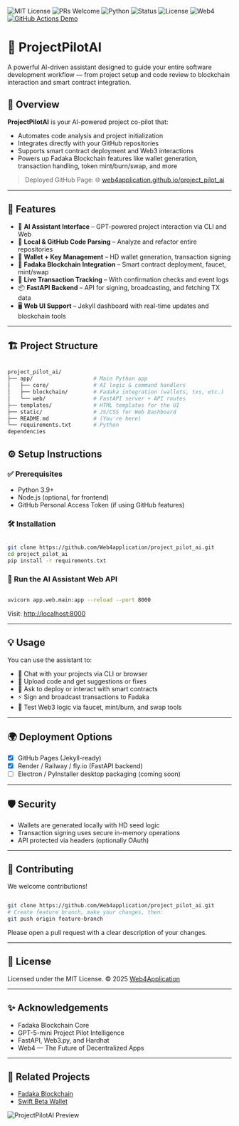 ![MIT License](https://img.shields.io/github/license/Web4application/project_pilot_ai)
![PRs Welcome](https://img.shields.io/badge/PRs-welcome-brightgreen.svg)
![Python](https://img.shields.io/badge/Language-Python-blue.svg)
![Status](https://img.shields.io/badge/Status-Active-success.svg)
![License](https://img.shields.io/badge/License-MIT-lightgrey.svg)
![Web4](https://img.shields.io/badge/Web4-Ready-00bfff.svg)
[![GitHub Actions Demo](https://github.com/Web4application/project_pilot_ai/actions/workflows/github-actions-demo.yml/badge.svg)](https://github.com/Web4application/project_pilot_ai/actions/workflows/github-actions-demo.yml)

# 🧠 ProjectPilotAI

A powerful AI-driven assistant designed to guide your entire software development workflow — from project setup and code review to blockchain interaction and smart contract integration.

## 🚀 Overview

**ProjectPilotAI** is your AI-powered project co-pilot that:
- Automates code analysis and project initialization
- Integrates directly with your GitHub repositories
- Supports smart contract deployment and Web3 interactions
- Powers up Fadaka Blockchain features like wallet generation, transaction handling, token mint/burn/swap, and more

> Deployed GitHub Page: 🌐 [web4application.github.io/project_pilot_ai](https://web4application.github.io/project_pilot_ai)

---

## 🧩 Features

- 🧠 **AI Assistant Interface** – GPT-powered project interaction via CLI and Web
- 💾 **Local & GitHub Code Parsing** – Analyze and refactor entire repositories
- 🔐 **Wallet + Key Management** – HD wallet generation, transaction signing
- 🔄 **Fadaka Blockchain Integration** – Smart contract deployment, faucet, mint/swap
- 📡 **Live Transaction Tracking** – With confirmation checks and event logs
- 📦 **FastAPI Backend** – API for signing, broadcasting, and fetching TX data
- 🖥️ **Web UI Support** – Jekyll dashboard with real-time updates and blockchain tools

---

## 🏗️ Project Structure

```bash

project_pilot_ai/
├── app/                   # Main Python app
│   ├── core/              # AI logic & command handlers
│   ├── blockchain/        # Fadaka integration (wallets, txs, etc.)
│   └── web/               # FastAPI server + API routes
├── templates/             # HTML templates for the UI
├── static/                # JS/CSS for Web Dashboard
├── README.md              # (You're here)
└── requirements.txt       # Python
dependencies

```

 ## ⚙️ Setup Instructions

### ✅ Prerequisites

* Python 3.9+
* Node.js (optional, for frontend)
* GitHub Personal Access Token (if using GitHub features)

### 🛠️ Installation

```bash

git clone https://github.com/Web4application/project_pilot_ai.git
cd project_pilot_ai
pip install -r requirements.txt
```

### 🚀 Run the AI Assistant Web API

```bash

uvicorn app.web.main:app --reload --port 8000
```

Visit: [http://localhost:8000](http://localhost:8000)

---

## 💡 Usage

You can use the assistant to:

* 🧠 Chat with your projects via CLI or browser
* 📁 Upload code and get suggestions or fixes
* 💬 Ask to deploy or interact with smart contracts
* ⚡ Sign and broadcast transactions to Fadaka
* 🧪 Test Web3 logic via faucet, mint/burn, and swap tools

---

## 🌍 Deployment Options

* [x] GitHub Pages (Jekyll-ready)
* [x] Render / Railway / fly.io (FastAPI backend)
* [ ] Electron / PyInstaller desktop packaging (coming soon)

---

## 🛡️ Security

* Wallets are generated locally with HD seed logic
* Transaction signing uses secure in-memory operations
* API protected via headers (optionally OAuth)

---

## 🤝 Contributing

We welcome contributions!

```bash

git clone https://github.com/Web4application/project_pilot_ai.git
# Create feature branch, make your changes, then:
git push origin feature-branch
```

Please open a pull request with a clear description of your changes.

---

## 📄 License

Licensed under the MIT License.
© 2025 [Web4Application](https://github.com/Web4application)

---

## ✨ Acknowledgements

* Fadaka Blockchain Core
* GPT-5-mini Project Pilot Intelligence
* FastAPI, Web3.py, and Hardhat
* Web4 — The Future of Decentralized Apps

---

## 🔗 Related Projects

* [Fadaka Blockchain](https://github.com/Web4application/fadaka-blockchain)
* [Swift Beta Wallet](https://web4application.github.io/project_pilot_ai)





![ProjectPilotAI Preview](./projectpilot_readme_preview.png)

